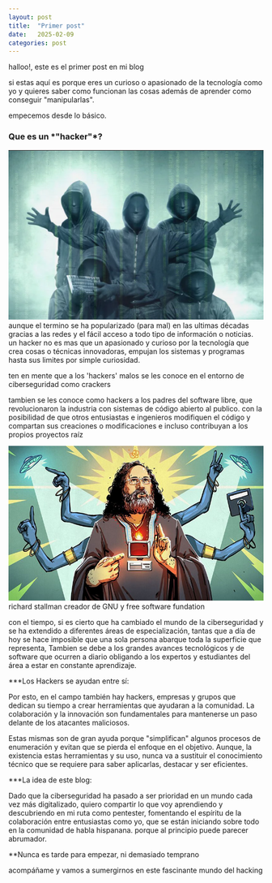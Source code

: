 ```yaml
---
layout: post
title:  "Primer post"
date:   2025-02-09 
categories: post
---
```

halloo!, este es el primer post en mi blog

si estas aquí es porque eres un curioso o apasionado de la tecnología como yo y quieres saber como funcionan las cosas además de aprender como conseguir "manipularlas".

empecemos desde lo básico.

<h3>Que es un *"hacker"*?</h3>

<img src="/images/post1/Pasted image 20250211141832.png" alt="hacker-group" />
aunque el termino se ha popularizado (para mal) en las ultimas décadas gracias a las redes y el fácil acceso a todo tipo de información o noticias. un hacker no es mas que un apasionado y curioso por la tecnología que crea cosas o técnicas innovadoras, empujan los sistemas y programas hasta sus limites por simple curiosidad.

ten en mente que a los 'hackers' malos se les conoce en el entorno de ciberseguridad como crackers 

tambien se les conoce como hackers a los padres del software libre, que revolucionaron la industria con sistemas de código abierto al publico. con la posibilidad de que otros entusiastas e ingenieros modifiquen el código y compartan sus creaciones o modificaciones e incluso contribuyan a los propios proyectos raíz

<img src="/images/post1/stallman.jpg" alt="richard stallman"/>
richard stallman creador de GNU y free software fundation

con el tiempo, si es cierto que ha cambiado el mundo de la ciberseguridad y se ha extendido a diferentes áreas de especialización, tantas que a día de hoy se hace imposible que una sola persona abarque toda la superficie que representa, Tambien se debe a los grandes avances tecnológicos y de software que ocurren a diario obligando a los expertos y estudiantes del área a estar en constante aprendizaje.

***Los Hackers se ayudan entre sí:

Por esto,  en el campo también hay hackers, empresas y grupos que dedican su tiempo a crear herramientas que ayudaran a la comunidad. La colaboración  y la innovación son fundamentales para mantenerse un paso delante de los atacantes maliciosos. 

Estas mismas son de gran ayuda porque "simplifican" algunos procesos de enumeración y evitan que se pierda el enfoque en el objetivo. Aunque, la existencia estas herramientas y su uso, nunca va a sustituir el conocimiento técnico que se requiere para saber aplicarlas, destacar y ser eficientes.

***La idea de este blog:

Dado que la ciberseguridad ha pasado a ser prioridad en un mundo cada vez más digitalizado, quiero compartir lo que voy aprendiendo y descubriendo en mi ruta como pentester, fomentando el espíritu de la colaboración entre entusiastas como yo, que se están iniciando sobre todo en la comunidad de habla hispanana. porque al principio puede parecer abrumador.

**Nunca es tarde para empezar, ni demasiado temprano

acompáñame y vamos a sumergirnos en este fascinante mundo del hacking